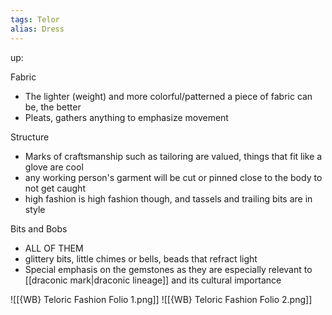 ```yaml
---
tags: Telor
alias: Dress
---
```

up: 

Fabric
- The lighter (weight) and more colorful/patterned a piece of fabric can be, the better
- Pleats, gathers anything to emphasize movement

Structure
- Marks of craftsmanship such as tailoring are valued, things that fit like a glove are cool
- any working person's garment will be cut or pinned close to the body to not get caught
- high fashion is high fashion though, and tassels and trailing bits are in style

Bits and Bobs
- ALL OF THEM
- glittery bits, little chimes or bells, beads that refract light
- Special emphasis on the gemstones as they are especially relevant to [[draconic mark|draconic lineage]] and its cultural importance

![[{WB} Teloric Fashion Folio 1.png]]
![[{WB} Teloric Fashion Folio 2.png]]